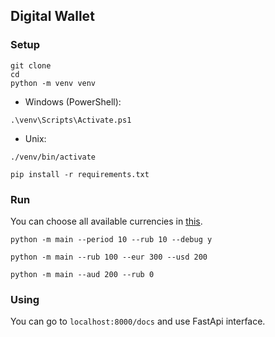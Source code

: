 ## Digital Wallet

### Setup

```
git clone 
cd 
python -m venv venv
```

* Windows (PowerShell):
```
.\venv\Scripts\Activate.ps1
```

* Unix:
```
./venv/bin/activate
```

```
pip install -r requirements.txt
```

### Run

You can choose all available currencies in [this](https://www.cbr-xml-daily.ru/daily_json.js).

```
python -m main --period 10 --rub 10 --debug y
```

```
python -m main --rub 100 --eur 300 --usd 200
```

```
python -m main --aud 200 --rub 0
```

### Using

You can go to `localhost:8000/docs` and use FastApi interface.